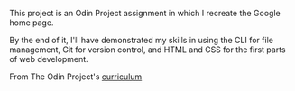This project is an Odin Project assignment in which I recreate the Google home page. 

By the end of it, I'll have demonstrated my skills in using the CLI for file management, Git for version control, and HTML and CSS for the first parts of web development.

From The Odin Project's [curriculum](http://www.theodinproject.com/courses/web-development-101/lessons/html-css)